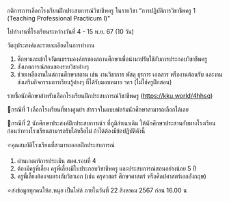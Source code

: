 กติการการเลือกโรงเรียนฝึกประสบการณ์วิชาชีพครู ในรายวิชา “การปฏิบัติการวิชาชีพครู 1 (Teaching Professional Practicum I)"

ไปทำงานที่โรงเรียนระหว่างวันที่ 4 - 15 พ.ย. 67 (10 วัน)

วัตถุประสงค์และรายละเอียดในการทำงาน 
1. ศึกษาและเข้าใจวัฒนธรรมองค์กรของสถานศึกษาเพื่อนำมาปรับใช้กับการประกอบวิชาชีพครู
2. สังเกตการณ์สอนของรายวิชาต่างๆ
3. ช่วยเหลืองานในสถานศึกษาสถาน เช่น งานวิชาการ พัสดุ ธุรการ เอกสาร หรืองานต้อนรับ และงานส่งเสริมกิจกรรมการเรียนรู้ต่างๆ ที่ได้รับมอบหมาย ฯลฯ (ไม่ใช่ครูฝึกสอน) 

รายชื่อนักศึกษาสำหรับเลือกโรงเรียนฝึกประสบการณ์วิชาชีพครู (https://kku.world/4hhsq) 

💚กรณีที่ 1 เลือกโรงเรียนที่ทางศูนย์ฯ สำรวจในแบบฟอร์มนักศึกษาสามารถเลือกได้เลย

💚กรณีที่ 2 นักศึกษาประสงค์ฝึกประสบการณ์ฯ ที่ภูมิลำเนาเดิม ให้นักศึกษาประสานกับทางโรงเรียนก่อนว่าทางโรงเรียนสามารถรับได้หรือไม่ ถ้าได้ต้องมีข้อปฏิบัติดังนี้ 

⭐️คุณสมบัติโรงเรียนที่สามารถออกฝึกประสบการณ์
1. ผ่านเกณฑ์การประเมิน สมศ.รอบที่ 4
2. ต้องมีครูพี่เลี้ยง ครูพี่เลี้ยงมีใบประกอบวิชาชีพครู และประสบการณ์สอนอย่างน้อย 5 ปี
3. ครูพี่เลี้ยงต้องจบตรงกับวิชาเอก (เช่น ครุศาสตร์ ศึกษาศาสตร์ หรือศิลปศาสตร์เอกอังกฤษ) 

⭐️ส่งข้อมูลทุกคนให้อ.หนุย เป็นไฟล์ ภายในวันที่ 22 สิงหาคม 2567 ก่อน 16.00 น
